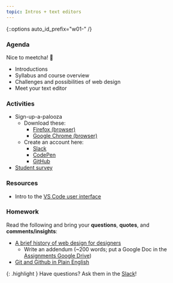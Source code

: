 ```yaml
---
topic: Intros + text editors
---
```


{::options auto_id_prefix="w01-" /}
<!-- {: .aside-wrapper}
<span class="highlighter">
[W01 Slides](files/w01.min.pdf){:target="_blank"} (PDF, 589 KB)
</span> -->

### Agenda
Nice to meetcha! <span class="text-larger">👋</span>

- Introductions
- Syllabus and course overview
- Challenges and possibilities of web design
- Meet your text editor


### Activities
- Sign-up-a-palooza
    - Download these:
        - [Firefox (browser)](https://www.mozilla.org/en-US/firefox/new/)
        - [Google Chrome (browser)](https://www.google.com/chrome/)
    - Create an account here:
        - [Slack](https://join.slack.com/t/mica-web/shared_invite/enQtNTI4OTU5MzMxNDkyLWFhMWQwMjY4MWZjZDM0OGM3MTc1YWM1NjgxOWY3NGQ1ZWI5ZGMzYjlkZDdmODE2ZTFjY2JiNjAyYWE4NmZjYzI)
        - [CodePen](http://codepen.io/)
        - [GitHub](https://github.com/)
- [Student survey](https://goo.gl/forms/55hPtnbO7Csdgrof2)


### Resources
- Intro to the [VS Code user interface](https://code.visualstudio.com/docs/getstarted/userinterface)


### Homework
Read the following and bring your **questions**, **quotes**, and **comments/insights**:
- [A brief history of web design for designers](http://blog.froont.com/brief-history-of-web-design-for-designers/)
    - Write an addendum (~200 words; put a Google Doc in the [Assignments Google Drive](https://drive.google.com/drive/folders/1phBdLHg1Z3qXUiyMBhDmMA9tcT069K-X?usp=sharing))
- [Git and Github in Plain English](https://blog.red-badger.com/2016/11/29/gitgithub-in-plain-english)

{: .highlight }
Have questions? Ask them in the [Slack](https://mica-web.slack.com/)!
